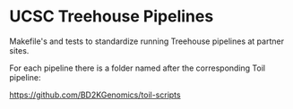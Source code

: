 # UCSC Treehouse Pipelines

Makefile's and tests to standardize running Treehouse pipelines at partner sites.

For each pipeline there is a folder named after the corresponding Toil pipeline:

https://github.com/BD2KGenomics/toil-scripts
